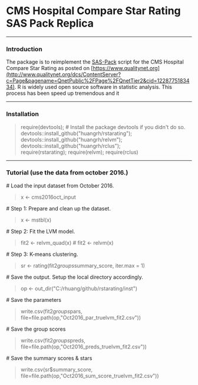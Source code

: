 # CMS Hospital Compare Star Rating SAS Pack Replica  

-----
### Introduction  
The package is to reimplement the [SAS-Pack](http://www.qualitynet.org/dcs/ContentServer?c=Page&pagename=QnetPublic%2FPage%2FQnetTier3&cid=1228775958130) script for the CMS Hospital Compare Star Rating as posted on [https://www.qualitynet.org](http://www.qualitynet.org/dcs/ContentServer?c=Page&pagename=QnetPublic%2FPage%2FQnetTier2&cid=1228775183434). R is widely used open source software in statistic analysis. This process has been speed up tremendous and it 

-----
### Installation   
 
> require(devtools);  # Install the package devtools if you didn't do so.  
> devtools::install_github("huangrh/rstarating");  
> devtools::install_github("huangrh/relvm");  
> devtools::install_github("huangrh/rclus");  
> require(rstarating); require(relvm); require(rclus)  

-----
### Tutorial  (use the data from october 2016.)
\# Load the input dataset from October 2016.   
> x <- cms2016oct_input

\# Step 1: Prepare and clean up the dataset.   
> x <- mstbl(x)   

\# Step 2: Fit the LVM model.    
> fit2 <-  relvm_quad(x) # fit2 <-   relvm(x)  

\# Step 3: K-means clustering.   
> sr <- rating(fit2$groups$summary_score, iter.max = 1)

\# Save the output. Setup the local directory accordingly.      
> op <- out_dir("C:/rhuang/github/rstarating/inst")  

\# Save the parameters  
> write.csv(fit2$groups$pars,  file=file.path(op,"Oct2016_par_truelvm_fit2.csv"))  

\# Save the group scores   
> write.csv(fit2$groups$preds, file=file.path(op,"Oct2016_preds_truelvm_fit2.csv"))   

\# Save the summary scores & stars       
> write.csv(sr$summary_score,  file=file.path(op,"Oct2016_sum_score_truelvm_fit2.csv"))  

